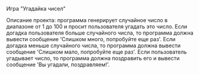 Игра "Угадайка чисел"

Описание проекта: программа генерирует случайное число в диапазоне от 1 до 100 и просит пользователя угадать
это число. Если догадка пользователя больше случайного числа, то программа должна вывести сообщение
'Слишком много, попробуйте еще раз'. Если догадка меньше случайного числа, то программа должна вывести сообщение
'Слишком мало, попробуйте еще раз'. Если пользователь угадывает число, то программа должна поздравить его и
вывести сообщение 'Вы угадали, поздравляем!'.